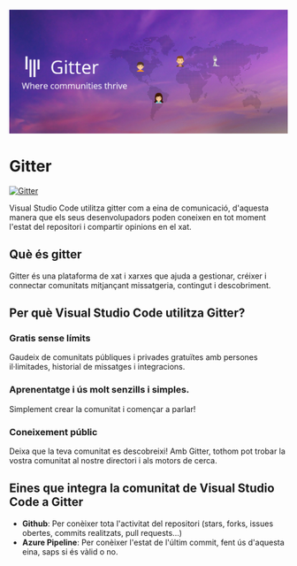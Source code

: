 <!-- TITLE: Mecanismes Comunicacio -->

![Gitter](/uploads/gitter.png "Gitter")
# Gitter 
[![Gitter](https://img.shields.io/badge/chat-on%20gitter-yellow.svg)](https://gitter.im/Microsoft/vscode)

Visual Studio Code utilitza gitter com a eina de comunicació, d'aquesta manera que els seus desenvolupadors poden coneixen en tot moment l'estat del repositori i compartir opinions en el xat.

## Què és gitter

Gitter és una plataforma de xat i xarxes que ajuda a gestionar, créixer i connectar comunitats mitjançant missatgeria, contingut i descobriment.

## Per què Visual Studio Code utilitza Gitter?

### Gratis sense límits

Gaudeix de comunitats públiques i privades gratuïtes amb persones il·limitades, historial de missatges i integracions.

### Aprenentatge i ús molt senzills i simples.

Simplement crear la comunitat i començar a parlar!

### Coneixement públic

Deixa que la teva comunitat es descobreixi! Amb Gitter, tothom pot trobar la vostra comunitat al nostre directori i als motors de cerca.

## Eines que integra la comunitat de Visual Studio Code a Gitter

- **Github**: Per conèixer tota l'activitat del repositori (stars, forks, issues obertes, commits realitzats, pull requests...)
- **Azure Pipeline**: Per conèixer l'estat de l'últim commit, fent ús d'aquesta eina, saps si és vàlid o no.


